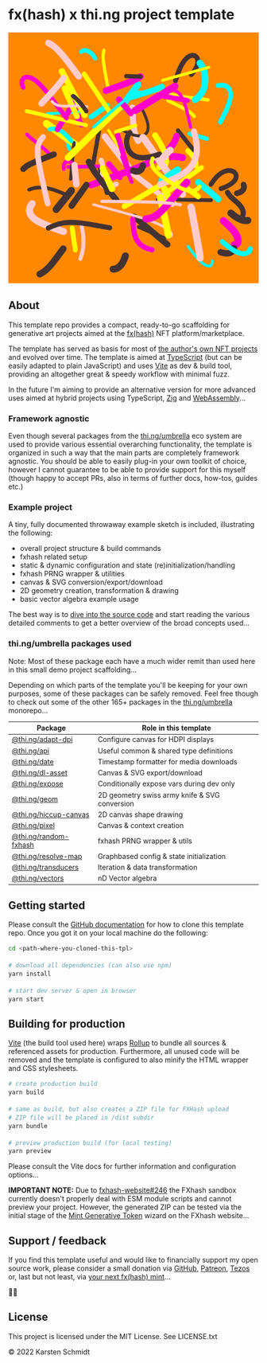 # fx(hash) x thi.ng project template

![example project screenshot](./screenshot.png)

## About

This template repo provides a compact, ready-to-go scaffolding for generative
art projects aimed at the [fx(hash)](https://fxhash.xyz) NFT
platform/marketplace.

The template has served as basis for most of [the author's own NFT
projects](https://www.fxhash.xyz/u/toxi) and evolved over time. The template is
aimed at [TypeScript](https://www.typescriptlang.org/) (but can be easily
adapted to plain JavaScript) and uses [Vite](https://vitejs.dev/) as dev & build
tool, providing an altogether great & speedy workflow with minimal fuzz.

In the future I'm aiming to provide an alternative version for more advanced
uses aimed at hybrid projects using TypeScript, [Zig](https://ziglang.org) and
[WebAssembly](https://webassembly.org/)...

### Framework agnostic

Even though several packages from the [thi.ng/umbrella](https://thi.ng/umbrella)
eco system are used to provide various essential overarching functionality, the
template is organized in such a way that the main parts are completely framework
agnostic. You should be able to easily plug-in your own toolkit of choice,
however I cannot guarantee to be able to provide support for this myself (though
happy to accept PRs, also in terms of further docs, how-tos, guides etc.)

### Example project

A tiny, fully documented throwaway example sketch is included, illustrating the
following:

- overall project structure & build commands
- fxhash related setup
- static & dynamic configuration and state (re)initialization/handling
- fxhash PRNG wrapper & utilities
- canvas & SVG conversion/export/download
- 2D geometry creation, transformation & drawing
- basic vector algebra example usage

The best way is to [dive into the source
code](https://github.com/thi-ng/fxhash-tpl/blob/main/src/) and start reading the
various detailed comments to get a better overview of the broad concepts used...

### thi.ng/umbrella packages used

Note: Most of these package each have a much wider remit than used here in this small demo project scaffolding... 

Depending on which parts of the template you'll be keeping for your own purposes,
some of these packages can be safely removed. Feel free though to check out some
of the other 165+ packages in the [thi.ng/umbrella](https://thi.ng/umbrella)
monorepo...

| Package                                               | Role in this template                         |
|-------------------------------------------------------|-----------------------------------------------|
| [@thi.ng/adapt-dpi](https://thi.ng/adapt-dpi)         | Configure canvas for HDPI displays            |
| [@thi.ng/api](https://thi.ng/api)                     | Useful common & shared type definitions       |
| [@thi.ng/date](https://thi.ng/date)                   | Timestamp formatter for media downloads       |
| [@thi.ng/dl-asset](https://thi.ng/dl-asset)           | Canvas & SVG export/download                  |
| [@thi.ng/expose](https://thi.ng/expose)               | Conditionally expose vars during dev only     |
| [@thi.ng/geom](https://thi.ng/geom)                   | 2D geometry swiss army knife & SVG conversion |
| [@thi.ng/hiccup-canvas](https://thi.ng/hiccup-canvas) | 2D canvas shape drawing                       |
| [@thi.ng/pixel](https://thi.ng/pixel)                 | Canvas & context creation                     |
| [@thi.ng/random-fxhash](https://thi.ng/random-fxhash) | fxhash PRNG wrapper & utils                   |
| [@thi.ng/resolve-map](https://thi.ng/resolve-map)     | Graphbased config & state initialization      |
| [@thi.ng/transducers](https://thi.ng/transducers)     | Iteration & data transformation               |
| [@thi.ng/vectors](https://thi.ng/vectors)             | nD Vector algebra                             |


## Getting started

Please consult the [GitHub
documentation](https://docs.github.com/en/repositories/creating-and-managing-repositories/creating-a-repository-from-a-template)
for how to clone this template repo. Once you got it on your local machine do
the following:

```bash
cd <path-where-you-cloned-this-tpl>

# download all dependencies (can also use npm)
yarn install

# start dev server & open in browser
yarn start
```

## Building for production

[Vite](https://vitejs.dev/) (the build tool used here) wraps
[Rollup](https://rollupjs.org/) to bundle all sources & referenced assets for
production. Furthermore, all unused code will be removed and the template is
configured to also minify the HTML wrapper and CSS stylesheets.

```bash
# create production build
yarn build

# same as build, but also creates a ZIP file for FXHash upload
# ZIP file will be placed in /dist subdir
yarn bundle

# preview production build (for local testing)
yarn preview
```

Please consult the Vite docs for further information and configuration
options...

**IMPORTANT NOTE:** Due to
[fxhash-website#246](https://github.com/fxhash/fxhash-website/issues/246) the
FXhash sandbox currently doesn't properly deal with ESM module scripts and
cannot preview your project. However, the generated ZIP can be tested via the
initial stage of the [Mint Generative
Token](https://www.fxhash.xyz/mint-generative) wizard on the FXhash website...

## Support / feedback

If you find this template useful and would like to financially support my open
source work, please consider a small donation via
[GitHub](https://github.com/sponsors/postspectacular),
[Patreon](https://www.patreon.com/thing_umbrella),
[Tezos](https://tzkt.io/tz1d4ThofujwwaWvxDQHF7VyJfaeR2ay3jhf) or, last but not
least, via [your next fx(hash)
mint](https://www.fxhash.xyz/doc/artist/pricing-your-project#splitting-the-proceeds)...

🙏😍

## License

This project is licensed under the MIT License. See LICENSE.txt

&copy; 2022 Karsten Schmidt